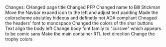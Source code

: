 Changes: 
CHanged page title
Changed PFP
Changed name to Bill Stickman
Move the Navbar expand icon to the left and adjust text padding
Made the colorscheme abslutley hideous and definetly not ADA compliant
Chnaged the headers' font to monospace
Changed the colors of the shar buttons
Text align the body left
Change body font family to "cursive" which appears to be comic sans
Make the main container RTL text direction
Change the trophy colors